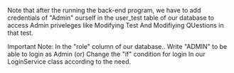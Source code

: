 Note that after the running the back-end program, we have to add credentials of "Admin" ourself in the user_test table of our database to access Admin priveleges like Modifying Test And Modifiying QUestions in that test.


Important Note:
In the "role" column of our database.. Write "ADMIN" to be able to login as Admin (or) Change the "if" condition for login In our LoginService class according to the need.
